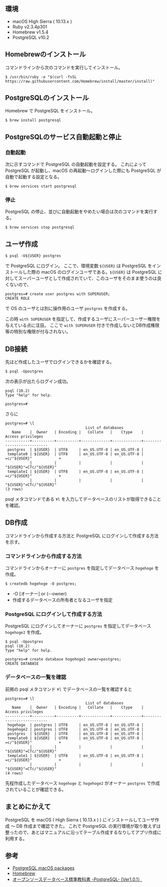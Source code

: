 
## 環境

* macOS High Sierra ( 10.13.x )
* Ruby v2.3.4p301
* Homebrew v1.5.4
* PostgreSQL v10.2


## Homebrewのインストール

コマンドラインから次のコマンドを実行してインストール。

```
$ /usr/bin/ruby -e "$(curl -fsSL https://raw.githubusercontent.com/Homebrew/install/master/install)"
```


## PostgreSQLのインストール

Homebrew で PostgreSQL をインストール。

```
$ brew install postgresql
```


## PostgreSQLのサービス自動起動と停止

### 自動起動

次に示すコマンドで PostgreSQL の自動起動を設定する。
これによって PostgreSQL が起動し、macOS の再起動〜ログインした際にも PostgreSQL が自動で起動する設定となる。

```
$ brew services start postgresql
```

### 停止

PostgreSQL の停止、並びに自動起動をやめたい場合は次のコマンドを実行する。

```
$ brew services stop postgresql
```


## ユーザ作成

```
$ psql -U${USER} postgres
```

で PostgreSQL にログイン。 
ここで、環境変数 ```${USER}``` は PostgreSQL をインストールした際の macOS のログインユーザである。```${USER}``` は PostgreSQL に対してスーパーユーザとして作成されていて、このユーザをそのまま使うのは良くないので、

```
postgres=# create user postgres with SUPERUSER;
CREATE ROLE
```

で OS のユーザとは別に操作用のユーザ ```postgres``` を作成する。

この時  ```with SUPERUSER```  を指定して、作成するユーザにスーパーユーザー権限を与えている点に注目。
ここで ```with SUPERUSER``` 付きで作成しないとDB作成権限等の特別な権限が付与されない。


## DB接続

先ほど作成したユーザでログインできるかを確認する。

```
$ psql -Upostgres
```

次の表示が出たらログイン成功。

```
psql (10.2)
Type "help" for help.

postgres=# 
```

さらに

```
postgres=# \l
                                    List of databases
   Name    |  Owner   | Encoding |   Collate   |    Ctype    |     Access privileges     
-----------+----------+----------+-------------+-------------+---------------------------
 postgres  | ${USER}  | UTF8     | en_US.UTF-8 | en_US.UTF-8 | 
 template0 | ${USER}  | UTF8     | en_US.UTF-8 | en_US.UTF-8 | =c/"${USER}"            +
           |          |          |             |             | "${USER}"=CTc/"${USER}"
 template1 | ${USER}  | UTF8     | en_US.UTF-8 | en_US.UTF-8 | =c/"${USER}"            +
           |          |          |             |             | "${USER}"=CTc/"${USER}"
(3 rows)
```

psql メタコマンドである ```¥l``` を入力してデータベースのリストが取得できることを確認。


## DB作成

コマンドラインから作成する方法と PostgreSQL にログインして作成する方法を示す。

### コマンドラインから作成する方法

コマンドラインからオーナーに ```postgres``` を指定してデータベース ```hogehoge``` を作成。

```
$ createdb hogehoge -O postgres;
```

* -O [オーナー] or (--owner)
 * 作成するデータベースの所有者となるユーザを指定

### PostgreSQL にログインして作成する方法

PostgreSQL にログインしてオーナーに ```postgres``` を指定してデータベース ```hogehoge2``` を作成。

```
$ psql -Upostgres
psql (10.2)
Type "help" for help.

postgres=# create database hogehoge2 owner=postgres;
CREATE DATABASE
```

### データベースの一覧を確認

前掲の psql メタコマンド ```¥l``` でデータベースの一覧を確認すると

```
postgres=# \l
                                    List of databases
   Name    |  Owner   | Encoding |   Collate   |    Ctype    |     Access privileges     
-----------+----------+----------+-------------+-------------+---------------------------
 hogehoge  | postgres | UTF8     | en_US.UTF-8 | en_US.UTF-8 | 
 hogehoge2 | postgres | UTF8     | en_US.UTF-8 | en_US.UTF-8 | 
 postgres  | ${USER}  | UTF8     | en_US.UTF-8 | en_US.UTF-8 | 
 template0 | ${USER}  | UTF8     | en_US.UTF-8 | en_US.UTF-8 | =c/"${USER}"            +
           |          |          |             |             | "${USER}"=CTc/"${USER}"
 template1 | ${USER}  | UTF8     | en_US.UTF-8 | en_US.UTF-8 | =c/"${USER}"            +
           |          |          |             |             | "${USER}"=CTc/"${USER}"
(4 rows)
```

先程作成したデータベース ```hogehoge``` と ```hogehoge2``` がオーナー ```postgres``` で作成されていることが確認できる。


## まとめにかえて

PostgreSQL を macOS ( High Sierra ( 10.13.x ) ) にインストールしてユーザ作成 〜 DB 作成まで確認できた。
これで PostgreSQL の実行環境が取り敢えずは整ったので、あとはマニュアルに沿ってテーブル作成するなりしてアプリ作成に利用する。


## 参考

* [PostgreSQL macOS packages](https://www.postgresql.org/download/macosx/)
* [Homebrew](https://brew.sh/index_ja.html)
* [オープンソースデータベース標準教科書 -PostgreSQL- (Ver1.0.1）](http://oss-db.jp/ossdbtext/text.shtml)
